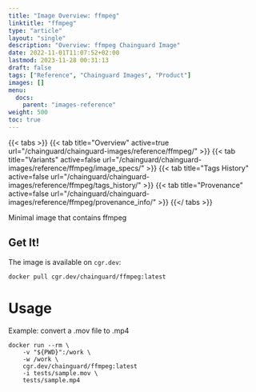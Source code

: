 ```yaml
---
title: "Image Overview: ffmpeg"
linktitle: "ffmpeg"
type: "article"
layout: "single"
description: "Overview: ffmpeg Chainguard Image"
date: 2022-11-01T11:07:52+02:00
lastmod: 2023-11-28 00:31:13
draft: false
tags: ["Reference", "Chainguard Images", "Product"]
images: []
menu: 
  docs: 
    parent: "images-reference"
weight: 500
toc: true
---
```


{{< tabs >}}
{{< tab title="Overview" active=true url="/chainguard/chainguard-images/reference/ffmpeg/" >}}
{{< tab title="Variants" active=false url="/chainguard/chainguard-images/reference/ffmpeg/image_specs/" >}}
{{< tab title="Tags History" active=false url="/chainguard/chainguard-images/reference/ffmpeg/tags_history/" >}}
{{< tab title="Provenance" active=false url="/chainguard/chainguard-images/reference/ffmpeg/provenance_info/" >}}
{{</ tabs >}}



<!--overview:start-->
Minimal image that contains ffmpeg
<!--overview:end-->

<!--getting:start-->
## Get It!
The image is available on `cgr.dev`:

```
docker pull cgr.dev/chainguard/ffmpeg:latest
```
<!--getting:end-->

<!--body:start-->
# Usage

Example: convert a .mov file to .mp4

```
docker run --rm \
    -v "${PWD}":/work \
    -w /work \
    cgr.dev/chainguard/ffmpeg:latest
    -i tests/sample.mov \
    tests/sample.mp4
```
<!--body:end-->

